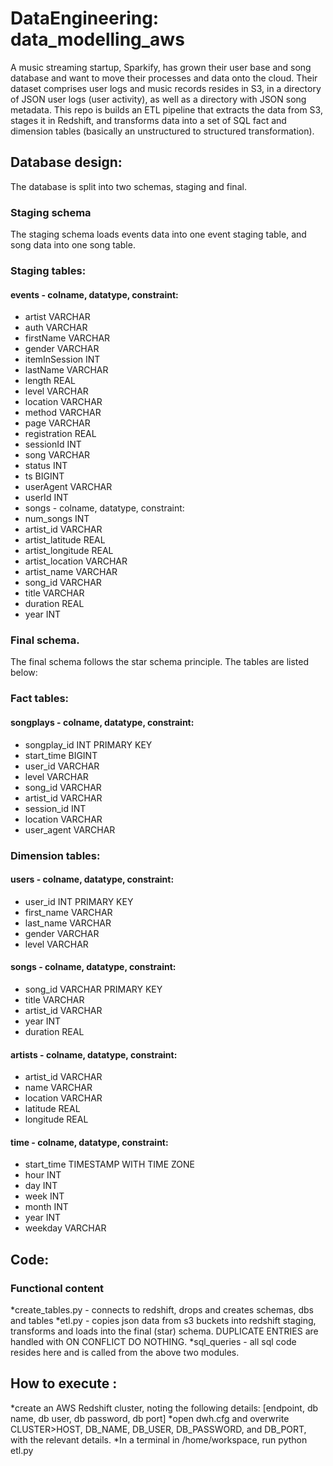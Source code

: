 # DataEngineering: data_modelling_aws 
A music streaming startup, Sparkify, has grown their user base and song database and want to move their processes and data onto the cloud. Their dataset comprises user logs and music records resides in S3, in a directory of JSON user logs (user activity), as well as a directory with JSON song metadata. This repo is builds an ETL pipeline that extracts the data from S3, stages it in Redshift, and transforms data into a set of SQL fact and dimension tables (basically an unstructured to structured transformation).

## Database design:
The database is split into two schemas, staging and final.

### Staging schema
The staging schema loads events data into one event staging table, and song data into one song table.

### Staging tables:
#### events - colname, datatype, constraint:
* artist VARCHAR
* auth VARCHAR
* firstName VARCHAR
* gender VARCHAR
* itemInSession INT
* lastName VARCHAR
* length REAL
* level VARCHAR
* location VARCHAR
* method VARCHAR
* page VARCHAR
* registration REAL
* sessionId INT
* song VARCHAR
* status INT
* ts BIGINT
* userAgent VARCHAR
* userId INT
* songs - colname, datatype, constraint:
* num_songs INT
* artist_id VARCHAR
* artist_latitude REAL
* artist_longitude REAL
* artist_location VARCHAR
* artist_name VARCHAR
* song_id VARCHAR
* title VARCHAR
* duration REAL
* year INT

### Final schema.
The final schema follows the star schema principle. The tables are listed below:

### Fact tables:
#### songplays - colname, datatype, constraint:
* songplay_id INT PRIMARY KEY
* start_time BIGINT
* user_id VARCHAR
* level VARCHAR
* song_id VARCHAR
* artist_id VARCHAR
* session_id INT
* location VARCHAR
* user_agent VARCHAR
### Dimension tables:
#### users - colname, datatype, constraint:
* user_id INT PRIMARY KEY
* first_name VARCHAR
* last_name VARCHAR
* gender VARCHAR
* level VARCHAR
#### songs - colname, datatype, constraint:
* song_id VARCHAR PRIMARY KEY
* title VARCHAR
* artist_id VARCHAR
* year INT
* duration REAL

#### artists - colname, datatype, constraint:
* artist_id VARCHAR
* name VARCHAR
* location VARCHAR
* latitude REAL
* longitude REAL
#### time - colname, datatype, constraint:
* start_time TIMESTAMP WITH TIME ZONE
* hour INT
* day INT
* week INT
* month INT
* year INT
* weekday VARCHAR
## Code:
### Functional content
*create_tables.py - connects to redshift, drops and creates schemas, dbs and tables
*etl.py - copies json data from s3 buckets into redshift staging, transforms and loads into the final (star) schema. DUPLICATE ENTRIES are handled with ON CONFLICT DO NOTHING.
*sql_queries - all sql code resides here and is called from the above two modules.

## How to execute :
*create an AWS Redshift cluster, noting the following details: [endpoint, db name, db user, db password, db port]
*open dwh.cfg and overwrite CLUSTER>HOST, DB_NAME, DB_USER, DB_PASSWORD, and DB_PORT, with the relevant details.
*In a terminal in /home/workspace, run python etl.py
